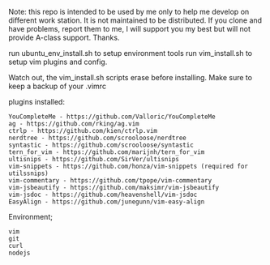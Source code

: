 Note: this repo is intended to be used by me only to help me develop on different work station. It is not maintained to be distributed. If you clone and have problems, report them to me, I will support you my best but will not provide A-class support. Thanks.

run ubuntu_env_install.sh to setup environment tools
run vim_install.sh to setup vim plugins and config.

Watch out, the vim_install.sh scripts erase before installing. Make sure to keep a backup of your .vimrc


plugins installed:

    YouCompleteMe - https://github.com/Valloric/YouCompleteMe
    ag - https://github.com/rking/ag.vim
    ctrlp - https://github.com/kien/ctrlp.vim
    nerdtree - https://github.com/scrooloose/nerdtree
    syntastic - https://github.com/scrooloose/syntastic
    tern_for_vim - https://github.com/marijnh/tern_for_vim
    ultisnips - https://github.com/SirVer/ultisnips
    vim-snippets - https://github.com/honza/vim-snippets (required for utilssnips)
    vim-commentary - https://github.com/tpope/vim-commentary
    vim-jsbeautify - https://github.com/maksimr/vim-jsbeautify
    vim-jsdoc - https://github.com/heavenshell/vim-jsdoc
    EasyAlign - https://github.com/junegunn/vim-easy-align

Environment;

    vim
    git
    curl
    nodejs
